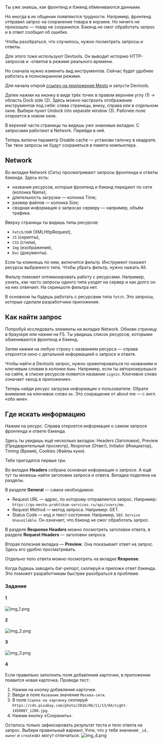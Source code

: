 Ты уже знаешь, как фронтенд и бэкенд обмениваются данными.

Но иногда в их общении появляются трудности. Например, фронтенд отправил запрос на сохранение товара в корзине. Но ничего не произошло — товар не сохранился. Бэкенд не смог обработать запрос и в ответ сообщил об ошибке.

Чтобы разобраться, что случилось, нужно посмотреть запросы и ответы.


Для этого тоже используют Devtools. Он выводит историю HTTP-запросов и -ответов в режиме реального времени.

Но сначала нужно изменить вид инструментов. Сейчас будет удобнее работать в полноэкранном режиме.

Для начала открой [ссылку на приложение Mesto](https://qa-mesto.praktikum-services.ru/signin) и запусти Devtools.

Далее нажми на иконку в виде трёх точек в правом верхнем углу (1) → область Dock side (2). Здесь можно настроить отображение инструментов под себя: слева страницы, внизу, справа или в отдельном окне. Выбери пункт Undock into separate window (3). Рабочее поле откроется в новом окне.

В верхней части страницы ты видишь уже знакомые вкладки. С запросами работают в Network. Перейди в неё.

Теперь включи параметр Disable cache — установи галочку в квадрате. Так твои запросы не будут сохраняться в памяти компьютера.


## Network

Во вкладке Network (Сеть) просматривают запросы фронтенда и ответы бэкенда.
Здесь есть:

- названия ресурсов, которые фронтенд и бэкенд передают по сети (колонка Name);
- длительность загрузки — колонка Time;
- размер файлов — колонка Size;
- сводная информация о запросах серверу — например, объём трафика.

Вверху страницы ты видишь типы ресурсов:

- `Fetch/XHR` (XMLHttpRequest),
- `JS` (скрипты),
- `CSS` (стили),
- `Img` (изображения),
- `Doc` (документы).

Если ты кликнешь по ним, включится фильтр. Инструмент покажет ресурсы выбранного типа. Чтобы убрать фильтр, нужно нажать All.

Фильтр поможет оптимизировать работу с ресурсами. Например, узнать, как часто запросы одного типа уходят на сервер и как долго он на них отвечает. На скриншоте фильтра нет.

В основном ты будешь работать с ресурсами типа `fetch`. Это запросы, которые сделали разработчики приложения.


## Как найти запрос

Попробуй исследовать элементы на вкладке Network. Обнови страницу в браузере или нажми на F5. Ты увидишь список ресурсов, которыми обмениваются фронтенд и бэкенд.

Затем нажми на любую строку с названием ресурса — справа откроется окно с детальной информацией о запросе и ответе.

Чтобы найти в Devtools запрос, нужно ориентироваться по названиям и ключевым словам в колонке `Name`. Например, если ты авторизируешься на сайте, в списке ресурсов появится название `signin`. Ключевое слово означает «вход в приложение».

Теперь найди ресурс загрузки информации о пользователе. Обрати внимание на ключевое слово `me`. Это сокращение от about me — с англ. «обо мне».


## Где искать информацию

Нажми на ресурс. Справа откроется информация о самом запросе фронтенда и ответе бэкенда.

Здесь ты увидишь ещё несколько вкладок: Headers (Заголовки), Preview (Предварительный просмотр), Response (Ответ), Initiator (Инициатор), Timing (Время), Cookies (Файлы куки).

Тебе пригодятся первые три.

Во вкладке **Headers** собрана основная информация о запросе. А ещё тут ты можешь найти заголовки запроса и ответа. Вкладка поделена на разделы.

В разделе **General** — самое необходимое:

- Request URL — адрес, по которому отправляется запрос. Например: `https://qa-mesto.praktikum-services.ru/api/users/me`.
- Request Method — метод запроса. Например: GET.
- Status Code — код и текст состояния. Например, `503 Service Unavailable`. Он означает, что бэкенд не смог обработать запрос.

В разделе **Response Headers** можно посмотреть заголовки ответа, в разделе **Request Headers** — заголовки запроса.

Вторая полезная вкладка — **Preview**. Она показывает ответ на запрос. Здесь его удобно просматривать.

Отдельно тело ответа можно посмотреть на вкладке **Response**.

Когда будешь заводить баг-репорт, скопируй и приложи ответ бэкенда. Это поможет разработчикам быстрее разобраться в проблеме.

### Задание
#### 1
![img_1.png](img%2Fimg_1.png)
#### 2
![img_2.png](img%2Fimg_2.png)
#### 3
![img_3.png](img%2Fimg_3.png)
#### 4
Если правильно заполнить поля добавления карточки, в приложении появится новая карточка. Проведи тест:

1. Нажми на кнопку добавления карточки.
2. Введи в поле `Название` значение `Москва-сити`.
3. В поле `Ссылка на картинку` скопируй `https://cdn.pixabay.com/photo/2016/06/11/13/04/night-1450087_1280.jpg`.
4. Нажми кнопку «Сохранить».

Осталось только зафиксировать результат теста и тело ответа на запрос. Выбери правильный вариант. Учти, что у тебя значения `_id,` `owner` и `createdAt` могут отличаться.
![img_4.png](img%2Fimg_4.png)
